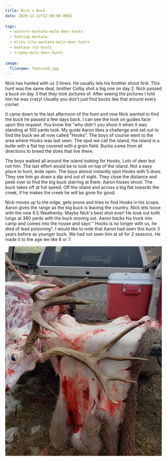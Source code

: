 ```yaml
---
title: Nick's Buck
date: 2020-12-22T12:00:00.000Z

tags:
  - eastern-montana-mule-deer-hunts
  - hunting-montana
  - miles-city-montana-mule-deer-hunts
  - montana-rut-hunts
  - trophy-mule-deer-hunts

image:
  filename: featured.jpg
---
```


Nick has hunted with us 3 times. He usually lets his brother shoot first. This hunt was the same deal, brother Colby shot a big one on day 2. Nick passed a buck on day 3 that they took pictures of. After seeing the pictures I told him he was crazy! Usually you don't just find bucks like that around every corner.

It came down to the last afternoon of the hunt and now Nick wanted to find the buck he passed a few days back. I can see the look on guides face upon this request. You know the "why didn't you shoot it when it was standing at 100 yards look. My guide Aaron likes a challenge and set out to find the buck we all now called "Hooks". The boys of course went to the area where Hooks was last seen. The spot we call the island, the island is a butte with a flat top covered with a grain field. Bucks come from all directions to breed the does that live there.

The boys walked all around the island looking for Hooks, Lots of deer but not him. The last effort would be to look on top of the island. Not a easy place to hunt, wide open. The boys almost instantly spot Hooks with 5 does. They see him go down a dip and out of sight. They close the distance and peek over to find the big buck starring at them. Aaron hisses shoot. The buck takes off at full speed. Off the island and across a big flat towards the creek, if he makes the creek he will be gone for good.

Nick moves up to the edge, gets prone and tries to find Hooks in his scope. Aaron gives the range as the big buck is leaving the country. Nick lets loose with the new 6.5 Weatherby. Maybe Nick's best shot ever! He took out both lungs at 380 yards with the buck moving out. Aaron backs his truck into camp and comes into the house and says " Hooks is no longer with us, he died of lead poisoning". I would like to note that Aaron had seen this buck 3 years before as younger buck. We had not seen him at all for 2 seasons. He made it to the age we like 6 or 7.

![Nicks Buck Skinned](nicks-buck-skinned.jpg)
